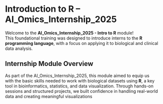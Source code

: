 # Introduction to R – AI_Omics_Internship_2025

Welcome to the **AI_Omics_Internship_2025 - Intro to R** module!  
This foundational training was designed to introduce interns to the **R programming language**, with a focus on applying it to biological and clinical data analysis.

## Internship Module Overview

As part of the AI_Omics_Internship_2025, this module aimed to equip us with the basic skills needed to work with biological datasets using **R**, a key tool in bioinformatics, statistics, and data visualization. Through hands-on sessions and structured projects, we built confidence in handling real-world data and creating meaningful visualizations
